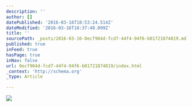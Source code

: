 ```yaml
---
description: ''
author: []
datePublished: '2016-03-16T18:53:24.514Z'
dateModified: '2016-03-16T18:37:48.099Z'
title: ''
sourcePath: _posts/2016-03-16-0ecf904d-fcd7-44f4-94f6-b01721874819.md
published: true
inFeed: true
hasPage: true
inNav: false
url: 0ecf904d-fcd7-44f4-94f6-b01721874819/index.html
_context: 'http://schema.org'
_type: Article

---
```

![](https://the-grid-user-content.s3-us-west-2.amazonaws.com/3bcd5b66-5e5d-4f8c-9b61-1d288ad03943.png)